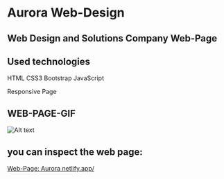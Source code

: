 #  Aurora Web-Design

## Web Design and Solutions Company Web-Page

 ## Used technologies

 HTML CSS3 Bootstrap JavaScript

 Responsive Page
 

 ## WEB-PAGE-GIF

![Alt text](images/ekran.gif)

## you can inspect the web page:

[Web-Page: Aurora netlify.app/](https://cosmic-sopapillas-c5f92e.netlify.app/)